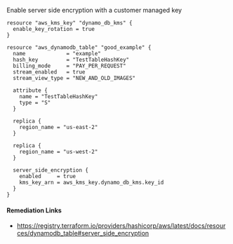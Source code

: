 
Enable server side encryption with a customer managed key

```hcl
resource "aws_kms_key" "dynamo_db_kms" {
  enable_key_rotation = true
}

resource "aws_dynamodb_table" "good_example" {
  name             = "example"
  hash_key         = "TestTableHashKey"
  billing_mode     = "PAY_PER_REQUEST"
  stream_enabled   = true
  stream_view_type = "NEW_AND_OLD_IMAGES"

  attribute {
    name = "TestTableHashKey"
    type = "S"
  }

  replica {
    region_name = "us-east-2"
  }

  replica {
    region_name = "us-west-2"
  }

  server_side_encryption {
    enabled     = true
    kms_key_arn = aws_kms_key.dynamo_db_kms.key_id
  }
}
```

#### Remediation Links
 - https://registry.terraform.io/providers/hashicorp/aws/latest/docs/resources/dynamodb_table#server_side_encryption

